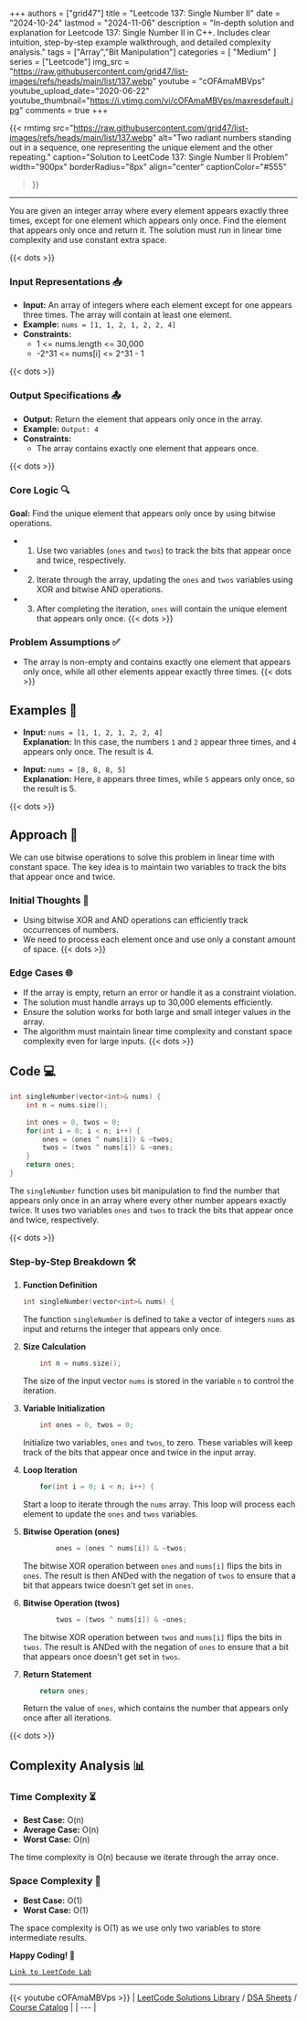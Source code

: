 
+++
authors = ["grid47"]
title = "Leetcode 137: Single Number II"
date = "2024-10-24"
lastmod = "2024-11-06"
description = "In-depth solution and explanation for Leetcode 137: Single Number II in C++. Includes clear intuition, step-by-step example walkthrough, and detailed complexity analysis."
tags = ["Array","Bit Manipulation"]
categories = [
    "Medium"
]
series = ["Leetcode"]
img_src = "https://raw.githubusercontent.com/grid47/list-images/refs/heads/main/list/137.webp"
youtube = "cOFAmaMBVps"
youtube_upload_date="2020-06-22"
youtube_thumbnail="https://i.ytimg.com/vi/cOFAmaMBVps/maxresdefault.jpg"
comments = true
+++


{{< rmtimg 
    src="https://raw.githubusercontent.com/grid47/list-images/refs/heads/main/list/137.webp" 
    alt="Two radiant numbers standing out in a sequence, one representing the unique element and the other repeating."
    caption="Solution to LeetCode 137: Single Number II Problem"
    width="900px"
    borderRadius="8px"
    align="center" 
    captionColor="#555"
>}}
---
You are given an integer array where every element appears exactly three times, except for one element which appears only once. Find the element that appears only once and return it. The solution must run in linear time complexity and use constant extra space.
<!--more-->
{{< dots >}}
### Input Representations 📥
- **Input:** An array of integers where each element except for one appears three times. The array will contain at least one element.
- **Example:** `nums = [1, 1, 2, 1, 2, 2, 4]`
- **Constraints:**
	- 1 <= nums.length <= 30,000
	- -2^31 <= nums[i] <= 2^31 - 1

{{< dots >}}
### Output Specifications 📤
- **Output:** Return the element that appears only once in the array.
- **Example:** `Output: 4`
- **Constraints:**
	- The array contains exactly one element that appears once.

{{< dots >}}
### Core Logic 🔍
**Goal:** Find the unique element that appears only once by using bitwise operations.

- 1. Use two variables (`ones` and `twos`) to track the bits that appear once and twice, respectively.
- 2. Iterate through the array, updating the `ones` and `twos` variables using XOR and bitwise AND operations.
- 3. After completing the iteration, `ones` will contain the unique element that appears only once.
{{< dots >}}
### Problem Assumptions ✅
- The array is non-empty and contains exactly one element that appears only once, while all other elements appear exactly three times.
{{< dots >}}
## Examples 🧩
- **Input:** `nums = [1, 1, 2, 1, 2, 2, 4]`  \
  **Explanation:** In this case, the numbers `1` and `2` appear three times, and `4` appears only once. The result is 4.

- **Input:** `nums = [8, 8, 8, 5]`  \
  **Explanation:** Here, `8` appears three times, while `5` appears only once, so the result is 5.

{{< dots >}}
## Approach 🚀
We can use bitwise operations to solve this problem in linear time with constant space. The key idea is to maintain two variables to track the bits that appear once and twice.

### Initial Thoughts 💭
- Using bitwise XOR and AND operations can efficiently track occurrences of numbers.
- We need to process each element once and use only a constant amount of space.
{{< dots >}}
### Edge Cases 🌐
- If the array is empty, return an error or handle it as a constraint violation.
- The solution must handle arrays up to 30,000 elements efficiently.
- Ensure the solution works for both large and small integer values in the array.
- The algorithm must maintain linear time complexity and constant space complexity even for large inputs.
{{< dots >}}
## Code 💻
```cpp
int singleNumber(vector<int>& nums) {
    int n = nums.size();
    
    int ones = 0, twos = 0;
    for(int i = 0; i < n; i++) {
        ones = (ones ^ nums[i]) & ~twos;
        twos = (twos ^ nums[i]) & ~ones;            
    }
    return ones;
}
```

The `singleNumber` function uses bit manipulation to find the number that appears only once in an array where every other number appears exactly twice. It uses two variables `ones` and `twos` to track the bits that appear once and twice, respectively.

{{< dots >}}
### Step-by-Step Breakdown 🛠️
1. **Function Definition**
	```cpp
	int singleNumber(vector<int>& nums) {
	```
	The function `singleNumber` is defined to take a vector of integers `nums` as input and returns the integer that appears only once.

2. **Size Calculation**
	```cpp
	    int n = nums.size();
	```
	The size of the input vector `nums` is stored in the variable `n` to control the iteration.

3. **Variable Initialization**
	```cpp
	    int ones = 0, twos = 0;
	```
	Initialize two variables, `ones` and `twos`, to zero. These variables will keep track of the bits that appear once and twice in the input array.

4. **Loop Iteration**
	```cpp
	    for(int i = 0; i < n; i++) {
	```
	Start a loop to iterate through the `nums` array. This loop will process each element to update the `ones` and `twos` variables.

5. **Bitwise Operation (ones)**
	```cpp
	        ones = (ones ^ nums[i]) & ~twos;
	```
	The bitwise XOR operation between `ones` and `nums[i]` flips the bits in `ones`. The result is then ANDed with the negation of `twos` to ensure that a bit that appears twice doesn't get set in `ones`.

6. **Bitwise Operation (twos)**
	```cpp
	        twos = (twos ^ nums[i]) & ~ones;            
	```
	The bitwise XOR operation between `twos` and `nums[i]` flips the bits in `twos`. The result is ANDed with the negation of `ones` to ensure that a bit that appears once doesn't get set in `twos`.

7. **Return Statement**
	```cpp
	    return ones;
	```
	Return the value of `ones`, which contains the number that appears only once after all iterations.

{{< dots >}}
## Complexity Analysis 📊
### Time Complexity ⏳
- **Best Case:** O(n)
- **Average Case:** O(n)
- **Worst Case:** O(n)

The time complexity is O(n) because we iterate through the array once.

### Space Complexity 💾
- **Best Case:** O(1)
- **Worst Case:** O(1)

The space complexity is O(1) as we use only two variables to store intermediate results.

**Happy Coding! 🎉**


[`Link to LeetCode Lab`](https://leetcode.com/problems/single-number-ii/description/)

---
{{< youtube cOFAmaMBVps >}}
| [LeetCode Solutions Library](https://grid47.xyz/leetcode/) / [DSA Sheets](https://grid47.xyz/sheets/) / [Course Catalog](https://grid47.xyz/courses/) |
| --- |
